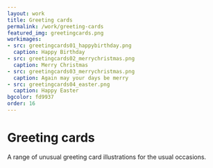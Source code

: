```yaml
---
layout: work
title: Greeting cards
permalink: /work/greeting-cards
featured_img: greetingcards.png
workimages:
- src: greetingcards01_happybirthday.png
  caption: Happy Birthday
- src: greetingcards02_merrychristmas.png
  caption: Merry Christmas
- src: greetingcards03_merrychristmas.png
  caption: Again may your days be merry
- src: greetingcards04_easter.png
  caption: Happy Easter
bgcolor: fd9937
order: 16
---
```


# Greeting cards

A range of unusual greeting card illustrations for the usual occasions.